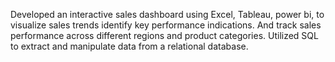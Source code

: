 Developed an interactive sales dashboard using Excel, Tableau, power bi, to visualize sales trends
identify key performance indications. And track sales performance across different regions and product categories.
Utilized SQL to extract and manipulate data from a relational database.
